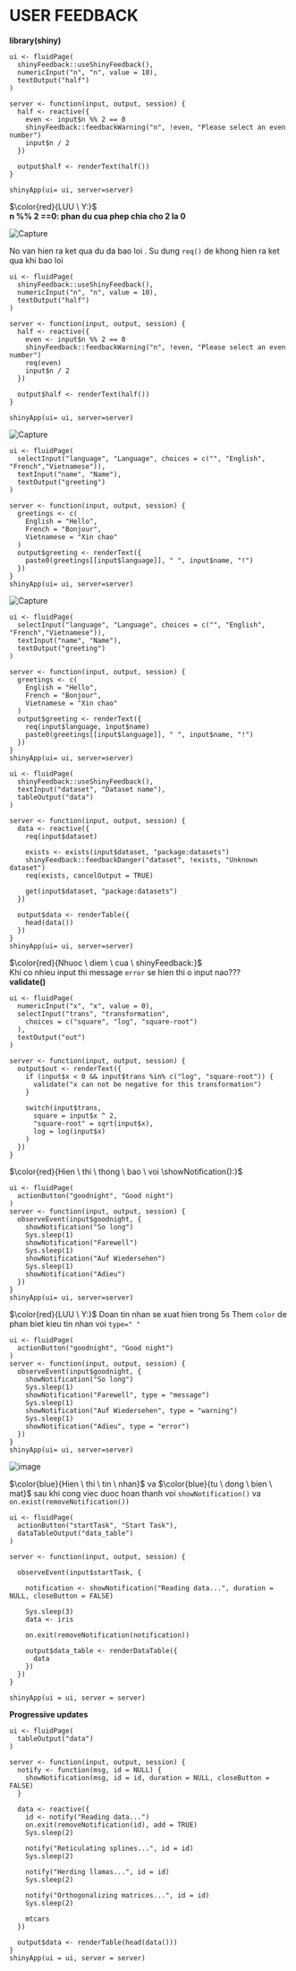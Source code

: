 # USER FEEDBACK

**library(shiny)**

```
ui <- fluidPage(
  shinyFeedback::useShinyFeedback(),
  numericInput("n", "n", value = 10),
  textOutput("half")
)

server <- function(input, output, session) {
  half <- reactive({
    even <- input$n %% 2 == 0            
    shinyFeedback::feedbackWarning("n", !even, "Please select an even number")
    input$n / 2    
  })
  
  output$half <- renderText(half())
}

shinyApp(ui= ui, server=server)
```
$\color{red}{LUU \ Y:}$
<br>**n %% 2 ==0: phan du cua phep chia cho 2 la 0**


![Capture](https://github.com/thiendattran/R_shiny/assets/123424766/35b796bb-a370-4b8d-9ee9-79577b3990f5)


No van hien ra ket qua du da bao loi . Su dung ```req()``` de khong hien ra ket qua khi bao loi 
```
ui <- fluidPage(
  shinyFeedback::useShinyFeedback(),
  numericInput("n", "n", value = 10),
  textOutput("half")
)

server <- function(input, output, session) {
  half <- reactive({
    even <- input$n %% 2 == 0
    shinyFeedback::feedbackWarning("n", !even, "Please select an even number")
    req(even)
    input$n / 2    
  })
  
  output$half <- renderText(half())
}

shinyApp(ui= ui, server=server)
```

![Capture](https://github.com/thiendattran/R_shiny/assets/123424766/66f2d319-876b-4dc7-b666-7391c841b2e1)

```
ui <- fluidPage(
  selectInput("language", "Language", choices = c("", "English", "French","Vietnamese")),
  textInput("name", "Name"),
  textOutput("greeting")
)

server <- function(input, output, session) {
  greetings <- c(
    English = "Hello", 
    French = "Bonjour",
    Vietnamese = "Xin chao"
  )
  output$greeting <- renderText({
    paste0(greetings[[input$language]], " ", input$name, "!")
  })
}
shinyApp(ui= ui, server=server)
```
![Capture](https://github.com/thiendattran/R_shiny/assets/123424766/1f7bdfb7-8f48-4047-add6-d1e1c73e5d89)

```
ui <- fluidPage(
  selectInput("language", "Language", choices = c("", "English", "French","Vietnamese")),
  textInput("name", "Name"),
  textOutput("greeting")
)

server <- function(input, output, session) {
  greetings <- c(
    English = "Hello", 
    French = "Bonjour",
    Vietnamese = "Xin chao"
  )
  output$greeting <- renderText({
    req(input$language, input$name)
    paste0(greetings[[input$language]], " ", input$name, "!")
  })
}
shinyApp(ui= ui, server=server)
```

```
ui <- fluidPage(
  shinyFeedback::useShinyFeedback(),
  textInput("dataset", "Dataset name"), 
  tableOutput("data")
)

server <- function(input, output, session) {
  data <- reactive({
    req(input$dataset)
    
    exists <- exists(input$dataset, "package:datasets")
    shinyFeedback::feedbackDanger("dataset", !exists, "Unknown dataset")
    req(exists, cancelOutput = TRUE)

    get(input$dataset, "package:datasets")
  })
  
  output$data <- renderTable({
    head(data())
  })
}
shinyApp(ui= ui, server=server)

```
$\color{red}{Nhuoc \ diem \ cua \ shinyFeedback:}$
<br>Khi co nhieu input thi message ```error``` se hien thi o input nao???
<br> **validate()**
```
ui <- fluidPage(
  numericInput("x", "x", value = 0),
  selectInput("trans", "transformation", 
    choices = c("square", "log", "square-root")
  ),
  textOutput("out")
)

server <- function(input, output, session) {
  output$out <- renderText({
    if (input$x < 0 && input$trans %in% c("log", "square-root")) {
      validate("x can not be negative for this transformation")
    }
    
    switch(input$trans,
      square = input$x ^ 2,
      "square-root" = sqrt(input$x),
      log = log(input$x)
    )
  })
}
```
$\color{red}{Hien \ thi \ thong \ bao \ voi \showNotification():}$
```
ui <- fluidPage(
  actionButton("goodnight", "Good night")
)
server <- function(input, output, session) {
  observeEvent(input$goodnight, {
    showNotification("So long")
    Sys.sleep(1)
    showNotification("Farewell")
    Sys.sleep(1)
    showNotification("Auf Wiedersehen")
    Sys.sleep(1)
    showNotification("Adieu")
  })
}
shinyApp(ui= ui, server=server)
```
$\color{red}{LUU \ Y:}$
Doan tin nhan se xuat hien trong 5s
Them ```color``` de phan biet kieu tin nhan voi ```type=" "```

```
ui <- fluidPage(
  actionButton("goodnight", "Good night")
)
server <- function(input, output, session) {
  observeEvent(input$goodnight, {
    showNotification("So long")
    Sys.sleep(1)
    showNotification("Farewell", type = "message")
    Sys.sleep(1)
    showNotification("Auf Wiedersehen", type = "warning")
    Sys.sleep(1)
    showNotification("Adieu", type = "error")
  })
}
shinyApp(ui= ui, server=server)
```
![image](https://github.com/thiendattran/R_shiny/assets/123424766/d76963c9-6b88-45ca-9967-1fd388da22e0)


$\color{blue}{Hien \ thi \ tin \ nhan}$ va $\color{blue}{tu \ dong \ bien \ mat}$ sau khi cong viec duoc hoan thanh voi ```showNotification()``` va ```on.exist(removeNotification())```
```
ui <- fluidPage(
  actionButton("startTask", "Start Task"),
  dataTableOutput("data_table")
)

server <- function(input, output, session) {

  observeEvent(input$startTask, {

    notification <- showNotification("Reading data...", duration = NULL, closeButton = FALSE)
    
    Sys.sleep(3)
    data <- iris

    on.exit(removeNotification(notification))

    output$data_table <- renderDataTable({
      data
    })
  })
}

shinyApp(ui = ui, server = server)
```

**Progressive updates**
```
ui <- fluidPage(
  tableOutput("data")
)

server <- function(input, output, session) {
  notify <- function(msg, id = NULL) {
    showNotification(msg, id = id, duration = NULL, closeButton = FALSE)
  }

  data <- reactive({ 
    id <- notify("Reading data...")
    on.exit(removeNotification(id), add = TRUE)
    Sys.sleep(2)
      
    notify("Reticulating splines...", id = id)
    Sys.sleep(2)
    
    notify("Herding llamas...", id = id)
    Sys.sleep(2)

    notify("Orthogonalizing matrices...", id = id)
    Sys.sleep(2)
        
    mtcars
  })
  
  output$data <- renderTable(head(data()))
}
shinyApp(ui = ui, server = server)
```













































